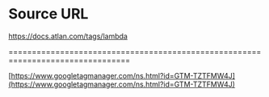 # Source URL
https://docs.atlan.com/tags/lambda

================================================================================

<!--
canonical: https://docs.atlan.com/tags/lambda
link-alternate: https://docs.atlan.com/tags/lambda
meta-docsearch:docusaurus_tag: doc_tag_doc_list
meta-docsearch:language: en
meta-docsearch:version: current
meta-docusaurus_locale: en
meta-docusaurus_tag: doc_tag_doc_list
meta-docusaurus_version: current
meta-generator: Docusaurus v3.8.1
meta-og-locale: en
meta-og-title: One doc tagged with "lambda" | Atlan Documentation
meta-og-url: https://docs.atlan.com/tags/lambda
meta-twitter:card: summary_large_image
meta-viewport: width=device-width,initial-scale=1
title: One doc tagged with "lambda" | Atlan Documentation
-->

[https://www.googletagmanager.com/ns.html?id=GTM-TZTFMW4J](https://www.googletagmanager.com/ns.html?id=GTM-TZTFMW4J)

